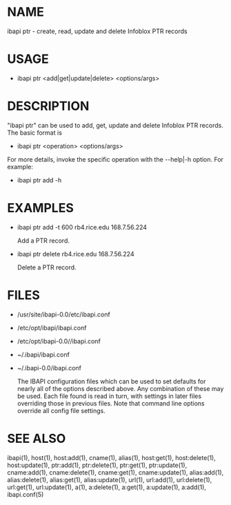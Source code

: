 # NAME

ibapi ptr - create, read, update and delete Infoblox PTR records

# USAGE

- ibapi ptr &lt;add|get|update|delete> &lt;options/args>

# DESCRIPTION

"ibapi ptr" can be used to add, get, update and delete Infoblox PTR records.
The basic format is

- ibapi ptr &lt;operation> &lt;options/args>

For more details, invoke the specific operation
with the --help|-h option. For example:

- ibapi ptr add -h

# EXAMPLES

- ibapi ptr add -t 600 rb4.rice.edu 168.7.56.224

    Add a PTR record.

- ibapi ptr delete rb4.rice.edu 168.7.56.224

    Delete a PTR record.  

# FILES

- /usr/site/ibapi-0.0/etc/ibapi.conf
- /etc/opt/ibapi/ibapi.conf
- /etc/opt/ibapi-0.0//ibapi.conf
- ~/.ibapi/ibapi.conf
- ~/.ibapi-0.0/ibapi.conf

    The IBAPI configuration files which can be used to
    set defaults for nearly all of the options described above.
    Any combination of these may be used.
    Each file found is read in turn, with settings in later files
    overriding those in previous files.  Note that command line
    options override all config file settings.

# SEE ALSO

ibapi(1),
host(1),
host:add(1),
cname(1),
alias(1),
host:get(1),
host:delete(1),
host:update(1),
ptr:add(1),
ptr:delete(1),
ptr:get(1),
ptr:update(1),
cname:add(1),
cname:delete(1),
cname:get(1),
cname:update(1),
alias:add(1),
alias:delete(1),
alias:get(1),
alias:update(1),
url(1),
url:add(1),
url:delete(1),
url:get(1),
url:update(1),
a(1),
a:delete(1),
a:get(1),
a:update(1),
a:add(1),
ibapi.conf(5)

